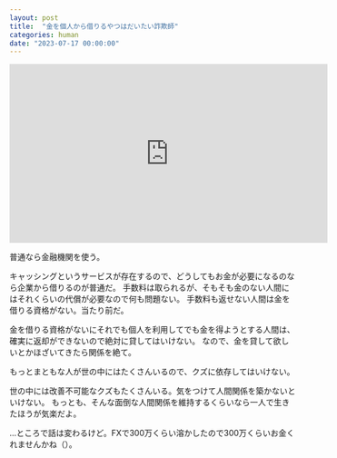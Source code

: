 ```yaml
---
layout: post
title:  "金を個人から借りるやつはだいたい詐欺師"
categories: human
date: "2023-07-17 00:00:00"
---
```


<iframe width="560" height="315" src="https://www.youtube.com/embed/690VYcs7o78" title="YouTube video player" frameborder="0" allow="accelerometer; autoplay; clipboard-write; encrypted-media; gyroscope; picture-in-picture; web-share" allowfullscreen></iframe>

普通なら金融機関を使う。

キャッシングというサービスが存在するので、どうしてもお金が必要になるのなら企業から借りるのが普通だ。
手数料は取られるが、そもそも金のない人間にはそれくらいの代償が必要なので何も問題ない。
手数料も返せない人間は金を借りる資格がない。当たり前だ。

金を借りる資格がないにそれでも個人を利用してでも金を得ようとする人間は、
確実に返却ができないので絶対に貸してはいけない。
なので、金を貸して欲しいとかほざいてきたら関係を絶て。

もっとまともな人が世の中にはたくさんいるので、クズに依存してはいけない。

世の中には改善不可能なクズもたくさんいる。気をつけて人間関係を築かないといけない。
もっとも、そんな面倒な人間関係を維持するくらいなら一人で生きたほうが気楽だよ。

...ところで話は変わるけど。FXで300万くらい溶かしたので300万くらいお金くれませんかね（）。
